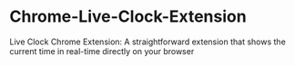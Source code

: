 # Chrome-Live-Clock-Extension
Live Clock Chrome Extension: A straightforward extension that shows the current time in real-time directly on your browser
